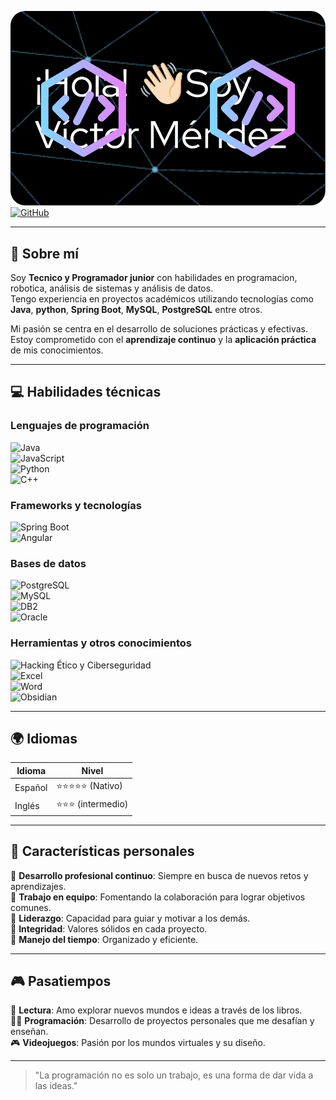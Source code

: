 ![Header](github-header-image.png)
[![GitHub](https://img.shields.io/badge/GitHub-Víctor%20Méndez-black?style=flat-square&logo=github)](https://github.com/Calatias7)  

---

## 🎯 Sobre mí  
Soy **Tecnico y Programador junior** con habilidades en programacion, robotica, análisis de sistemas y análisis de datos.  
Tengo experiencia en proyectos académicos utilizando tecnologías como **Java**, **python**, **Spring Boot**, **MySQL**, **PostgreSQL** entre otros.  

Mi pasión se centra en el desarrollo de soluciones prácticas y efectivas.  
Estoy comprometido con el **aprendizaje continuo** y la **aplicación práctica** de mis conocimientos.  

---


## 💻 Habilidades técnicas  
### Lenguajes de programación  
![Java](https://img.shields.io/badge/Java-ED8B00?style=flat-square&logo=openjdk&logoColor=white)  
![JavaScript](https://img.shields.io/badge/JavaScript-F7DF1E?style=flat-square&logo=javascript&logoColor=black)  
![Python](https://img.shields.io/badge/Python-3776AB?style=flat-square&logo=python&logoColor=white)  
![C++](https://img.shields.io/badge/C++-00599C?style=flat-square&logo=cplusplus&logoColor=white)  

### Frameworks y tecnologías  
![Spring Boot](https://img.shields.io/badge/Spring%20Boot-6DB33F?style=flat-square&logo=spring&logoColor=white)  
![Angular](https://img.shields.io/badge/Angular-DD0031?style=flat-square&logo=angular&logoColor=white)  

### Bases de datos  
![PostgreSQL](https://img.shields.io/badge/PostgreSQL-4169E1?style=flat-square&logo=postgresql&logoColor=white)  
![MySQL](https://img.shields.io/badge/MySQL-4479A1?style=flat-square&logo=mysql&logoColor=white)  
![DB2](https://img.shields.io/badge/DB2-0033A0?style=flat-square&logo=ibm&logoColor=white)  
![Oracle](https://img.shields.io/badge/Oracle-F80000?style=flat-square&logo=oracle&logoColor=white)  

### Herramientas y otros conocimientos  
![Hacking Ético y Ciberseguridad](https://img.shields.io/badge/Cybersecurity-000000?style=flat-square&logo=hackthebox&logoColor=white)  
![Excel](https://img.shields.io/badge/Excel-217346?style=flat-square&logo=microsoft-excel&logoColor=white)  
![Word](https://img.shields.io/badge/Word-2B579A?style=flat-square&logo=microsoft-word&logoColor=white)  
![Obsidian](https://img.shields.io/badge/Obsidian-483699?style=flat-square&logo=obsidian&logoColor=white)  

---

## 🌍 Idiomas  
| Idioma    | Nivel              |  
|-----------|--------------------|  
| Español   | ⭐⭐⭐⭐⭐ (Nativo)    |  
| Inglés    | ⭐⭐⭐ (intermedio)   |  

---

## 🌟 Características personales  
🔹 **Desarrollo profesional continuo**: Siempre en busca de nuevos retos y aprendizajes.  
🔹 **Trabajo en equipo**: Fomentando la colaboración para lograr objetivos comunes.  
🔹 **Liderazgo**: Capacidad para guiar y motivar a los demás.  
🔹 **Integridad**: Valores sólidos en cada proyecto.  
🔹 **Manejo del tiempo**: Organizado y eficiente.  

---

## 🎮 Pasatiempos  
🎯 **Lectura**: Amo explorar nuevos mundos e ideas a través de los libros.  
👨‍💻 **Programación**: Desarrollo de proyectos personales que me desafían y enseñan.  
🎮 **Videojuegos**: Pasión por los mundos virtuales y su diseño.  

---

> "La programación no es solo un trabajo, es una forma de dar vida a las ideas."
